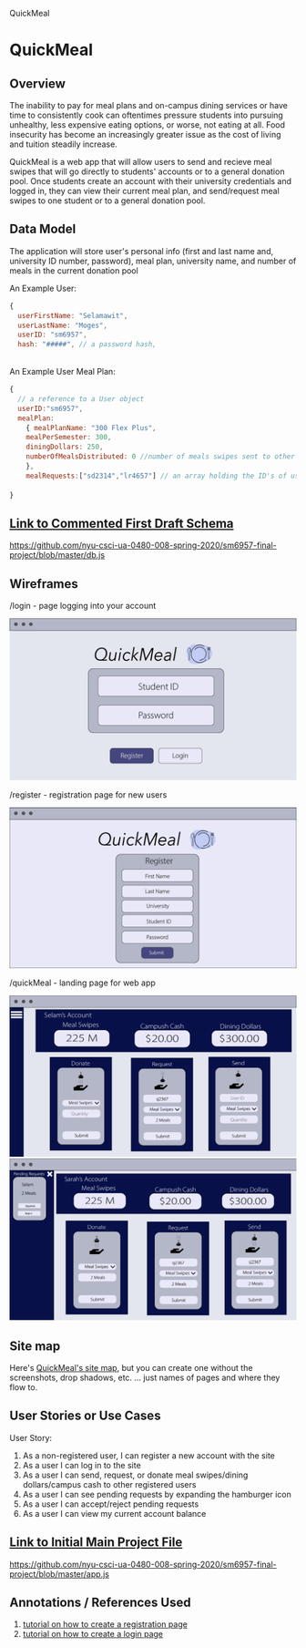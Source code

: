 QuickMeal

# QuickMeal

## Overview

The inability to pay for meal plans and on-campus dining services or have time to consistently cook can oftentimes pressure students into pursuing unhealthy, less expensive eating options, or worse, not eating at all. Food insecurity has become an increasingly greater issue as the cost of living and tuition steadily increase. 

QuickMeal is a web app that will allow users to send and recieve meal swipes that will go directly to students' accounts or to a general donation pool. Once students create an account with their university credentials and logged in, they can view their current meal plan, and send/request meal swipes to one student or to a general donation pool.


## Data Model

The application will store user's personal info (first and last name and, university ID number, password), meal plan, university name, and number of meals in the current donation pool


An Example User:

```javascript
{
  userFirstName: "Selamawit",
  userLastName: "Moges",
  userID: "sm6957",
  hash: "#####", // a password hash,
   
```

An Example User Meal Plan:

```javascript
{
  // a reference to a User object
  userID:"sm6957", 
  mealPlan: 
    { mealPlanName: "300 Flex Plus", 
    mealPerSemester: 300, 
    diningDollars: 250,
    numberOfMealsDistributed: 0 //number of meals swipes sent to other students accounts
    },
    mealRequests:["sd2314","lr4657"] // an array holding the ID's of users that are requesting meals
   
}
```

## [Link to Commented First Draft Schema](db.js) 

https://github.com/nyu-csci-ua-0480-008-spring-2020/sm6957-final-project/blob/master/db.js

## Wireframes

/login - page logging into your account

![login](https://github.com/nyu-csci-ua-0480-008-spring-2020/sm6957-final-project/blob/master/pngFiles/webApp_Login.png)

/register - registration page for new users

![register](https://github.com/nyu-csci-ua-0480-008-spring-2020/sm6957-final-project/blob/master/pngFiles/webApp_Register.png)

/quickMeal - landing page for web app

![landing page](https://github.com/nyu-csci-ua-0480-008-spring-2020/sm6957-final-project/blob/master/pngFiles/Landing_UserPage.png)
![landing page when user A has a meal request from user B](https://github.com/nyu-csci-ua-0480-008-spring-2020/sm6957-final-project/blob/master/pngFiles/OtherUser.png)

## Site map

Here's [QuickMeal's site map](https://github.com/nyu-csci-ua-0480-008-spring-2020/sm6957-final-project/blob/master/QuickMeal%20SiteMap.jpg), but you can create one without the screenshots, drop shadows, etc. ... just names of pages and where they flow to.

## User Stories or Use Cases

User Story:
1. As a non-registered user, I can register a new account with the site
2. As a user I can log in to the site
3. As a user I can send, request, or donate meal swipes/dining dollars/campus cash to other registered users 
4. As a user I can see pending requests by expanding the hamburger icon 
5. As a user I can accept/reject pending requests
5. As a user I can view my current account balance


## [Link to Initial Main Project File](app.js) 
https://github.com/nyu-csci-ua-0480-008-spring-2020/sm6957-final-project/blob/master/app.js

## Annotations / References Used

1. [tutorial on how to create a registration page](https://www.youtube.com/watch?v=CrAU8xTHy4M)
2. [tutorial on how to create a login page](https://www.youtube.com/watch?v=mAOxWf36YLo)


